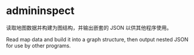 # admininspect

读取地图数据并构建为图结构，并输出嵌套的 JSON 以供其他程序使用。

Read map data and build it into a graph structure, then output nested JSON for use by other programs.